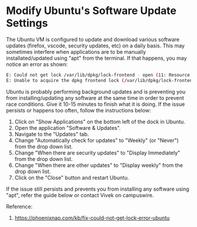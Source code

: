# Modify Ubuntu's Software Update Settings

The Ubuntu VM is configured to update and download various software updates (firefox, vscode, security updates, etc) on a daily basis. 
This may sometimes interfere when applications are to be manually installated/updated using "apt" from the terminal. 
If that happens, you may notice an error as shown: 
```bash
E: Could not get lock /var/lib/dpkg/lock-frontend - open (11: Resource temporarily unavailable)
E: Unable to acquire the dpkg frontend lock (/var/lib/dpkg/lock-frontend), is another process using it?
```
Ubuntu is probably performing background updates and is preventing you from installing/updating any software at the same time in order to prevent race conditions. 
Give it 10-15 minutes to finish what it is doing. If the issue persists or happens too often, follow the instructions below:

1. Click on "Show Applications" on the bottom left of the dock in Ubuntu.
2. Open the application "Software & Updates".
3. Navigate to the "Updates" tab. 
4. Change "Automatically check for updates" to "Weekly" (or "Never") from the drop down list.
5. Change "When there are security updates" to "Display Immediately" from the drop down list.
6. Change "When there are other updates" to "Display weekly" from the drop down list.
7. Click on the "Close" button and restart Ubuntu.

If the issue still persists and prevents you from installing any software using "apt", refer the guide below or contact Vivek on campuswire.

Reference: 
1. https://phoenixnap.com/kb/fix-could-not-get-lock-error-ubuntu
